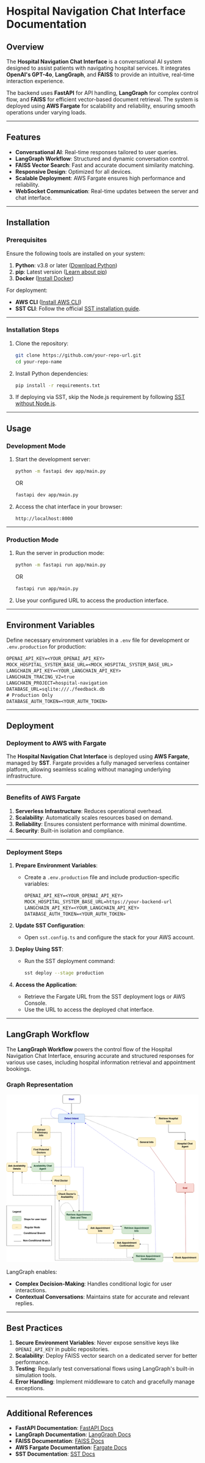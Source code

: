 
# Hospital Navigation Chat Interface Documentation

## Overview

The **Hospital Navigation Chat Interface** is a conversational AI system designed to assist patients with navigating hospital services. It integrates **OpenAI's GPT-4o**, **LangGraph**, and **FAISS** to provide an intuitive, real-time interaction experience. 

The backend uses **FastAPI** for API handling, **LangGraph** for complex control flow, and **FAISS** for efficient vector-based document retrieval. The system is deployed using **AWS Fargate** for scalability and reliability, ensuring smooth operations under varying loads.

---

## Features

- **Conversational AI**: Real-time responses tailored to user queries.
- **LangGraph Workflow**: Structured and dynamic conversation control.
- **FAISS Vector Search**: Fast and accurate document similarity matching.
- **Responsive Design**: Optimized for all devices.
- **Scalable Deployment**: AWS Fargate ensures high performance and reliability.
- **WebSocket Communication**: Real-time updates between the server and chat interface.

---

## Installation

### Prerequisites

Ensure the following tools are installed on your system:

1. **Python**: v3.8 or later ([Download Python](https://www.python.org/))  
2. **pip**: Latest version ([Learn about pip](https://pip.pypa.io/en/stable/))  
3. **Docker** ([Install Docker](https://docs.docker.com/get-docker/))  

For deployment:
- **AWS CLI** ([Install AWS CLI](https://docs.aws.amazon.com/cli/latest/userguide/install-cliv2.html))  
- **SST CLI**: Follow the official [SST installation guide](https://sst.dev/).  

---

### Installation Steps

1. Clone the repository:
    ```bash
    git clone https://github.com/your-repo-url.git
    cd your-repo-name
    ```

2. Install Python dependencies:
    ```bash
    pip install -r requirements.txt
    ```

3. If deploying via SST, skip the Node.js requirement by following [SST without Node.js](https://sst.dev/advanced/without-nodejs.html).

---

## Usage

### Development Mode

1. Start the development server:
    ```bash
    python -m fastapi dev app/main.py
    ```

    OR

    ```bash
    fastapi dev app/main.py
    ```

2. Access the chat interface in your browser:
    ```
    http://localhost:8000
    ```

---

### Production Mode

1. Run the server in production mode:
    ```bash
    python -m fastapi run app/main.py
    ```

    OR

    ```bash
    fastapi run app/main.py
    ```

2. Use your configured URL to access the production interface.

---

## Environment Variables

Define necessary environment variables in a `.env` file for development or `.env.production` for production:

```env
OPENAI_API_KEY=<YOUR_OPENAI_API_KEY>
MOCK_HOSPITAL_SYSTEM_BASE_URL=<MOCK_HOSPITAL_SYSTEM_BASE_URL>
LANGCHAIN_API_KEY=<YOUR_LANGCHAIN_API_KEY>
LANGCHAIN_TRACING_V2=true
LANGCHAIN_PROJECT=hospital-navigation
DATABASE_URL=sqlite:///./feedback.db
# Production Only
DATABASE_AUTH_TOKEN=<YOUR_AUTH_TOKEN>
```

---

## Deployment

### Deployment to AWS with Fargate

The **Hospital Navigation Chat Interface** is deployed using **AWS Fargate**, managed by **SST**. Fargate provides a fully managed serverless container platform, allowing seamless scaling without managing underlying infrastructure.

---

### Benefits of AWS Fargate
1. **Serverless Infrastructure**: Reduces operational overhead.
2. **Scalability**: Automatically scales resources based on demand.
3. **Reliability**: Ensures consistent performance with minimal downtime.
4. **Security**: Built-in isolation and compliance.

---

### Deployment Steps

1. **Prepare Environment Variables**:
    - Create a `.env.production` file and include production-specific variables:
      ```env
      OPENAI_API_KEY=<YOUR_OPENAI_API_KEY>
      MOCK_HOSPITAL_SYSTEM_BASE_URL=https://your-backend-url
      LANGCHAIN_API_KEY=<YOUR_LANGCHAIN_API_KEY>
      DATABASE_AUTH_TOKEN=<YOUR_AUTH_TOKEN>
      ```

2. **Update SST Configuration**:
    - Open `sst.config.ts` and configure the stack for your AWS account.

3. **Deploy Using SST**:
    - Run the SST deployment command:
      ```bash
      sst deploy --stage production
      ```

4. **Access the Application**:
    - Retrieve the Fargate URL from the SST deployment logs or AWS Console.
    - Use the URL to access the deployed chat interface.

---

## LangGraph Workflow

The **LangGraph Workflow** powers the control flow of the Hospital Navigation Chat Interface, ensuring accurate and structured responses for various use cases, including hospital information retrieval and appointment bookings.

### Graph Representation

![Hospital Navigation LangGraph](docs/hospital_graph.png)

LangGraph enables:
- **Complex Decision-Making**: Handles conditional logic for user interactions.
- **Contextual Conversations**: Maintains state for accurate and relevant replies.

---

## Best Practices

1. **Secure Environment Variables**: Never expose sensitive keys like `OPENAI_API_KEY` in public repositories.
2. **Scalability**: Deploy FAISS vector search on a dedicated server for better performance.
3. **Testing**: Regularly test conversational flows using LangGraph's built-in simulation tools.
4. **Error Handling**: Implement middleware to catch and gracefully manage exceptions.

---

## Additional References

- **FastAPI Documentation**: [FastAPI Docs](https://fastapi.tiangolo.com/)  
- **LangGraph Documentation**: [LangGraph Docs](https://docs.langgraph.ai/)  
- **FAISS Documentation**: [FAISS Docs](https://faiss.ai/)  
- **AWS Fargate Documentation**: [Fargate Docs](https://aws.amazon.com/fargate/)  
- **SST Documentation**: [SST Docs](https://sst.dev/)  

